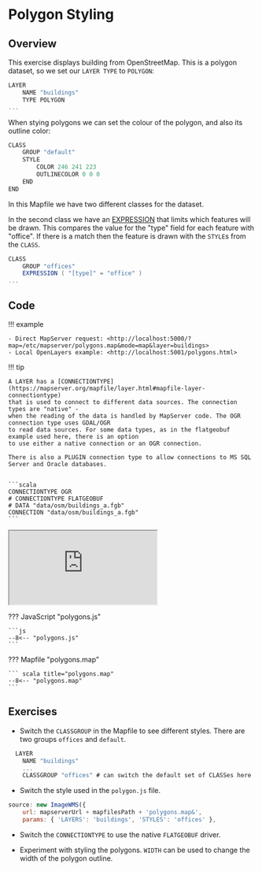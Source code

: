 # Polygon Styling

## Overview

This exercise displays building from OpenStreetMap. This is a polygon dataset, so we set our `LAYER TYPE` to `POLYGON`:

```scala
LAYER
    NAME "buildings"
    TYPE POLYGON
...
```

When stying polygons we can set the colour of the polygon, and also its outline color:

```scala
CLASS
    GROUP "default"
    STYLE
        COLOR 246 241 223
        OUTLINECOLOR 0 0 0
    END
END
```

In this Mapfile we have two different classes for the dataset. 


In the second class we have an [EXPRESSION](https://mapserver.org/mapfile/expressions.htm) that limits 
which features will be drawn. This compares the value for the "type" field for each feature with "office".
If there is a match then the feature is drawn with the `STYLE`s from the `CLASS`.

```scala
CLASS
    GROUP "offices"
    EXPRESSION ( "[type]" = "office" )
...
```

## Code

!!! example

    - Direct MapServer request: <http://localhost:5000/?map=/etc/mapserver/polygons.map&mode=map&layer=buildings>
    - Local OpenLayers example: <http://localhost:5001/polygons.html>

!!! tip

    A LAYER has a [CONNECTIONTYPE](https://mapserver.org/mapfile/layer.html#mapfile-layer-connectiontype)
    that is used to connect to different data sources. The connection types are "native" -
    when the reading of the data is handled by MapServer code. The OGR connection type uses GDAL/OGR
    to read data sources. For some data types, as in the flatgeobuf example used here, there is an option
    to use either a native connection or an OGR connection.

    There is also a PLUGIN connection type to allow connections to MS SQL Server and Oracle databases.


    ```scala
    CONNECTIONTYPE OGR
    # CONNECTIONTYPE FLATGEOBUF
    # DATA "data/osm/buildings_a.fgb"
    CONNECTION "data/osm/buildings_a.fgb"
    ```

<div class="map">
  <iframe src="https://geographika.github.io/getting-started-with-mapserver-demo/polygons.html"></iframe>
</div>


??? JavaScript "polygons.js"

    ```js
    --8<-- "polygons.js"
    ```

??? Mapfile "polygons.map"

    ``` scala title="polygons.map"
    --8<-- "polygons.map"
    ```

## Exercises

- Switch the `CLASSGROUP` in the Mapfile to see different styles. There are two groups
  `offices` and `default`.

```scala
  LAYER
    NAME "buildings"
    ...
    CLASSGROUP "offices" # can switch the default set of CLASSes here
```

- Switch the style used in the `polygon.js` file. 

```js
source: new ImageWMS({
    url: mapserverUrl + mapfilesPath + 'polygons.map&',
    params: { 'LAYERS': 'buildings', 'STYLES': 'offices' },
```

- Switch the `CONNECTIONTYPE` to use the native `FLATGEOBUF` driver.

- Experiment with styling the polygons. `WIDTH` can be used to change the width of the polygon
  outline.
